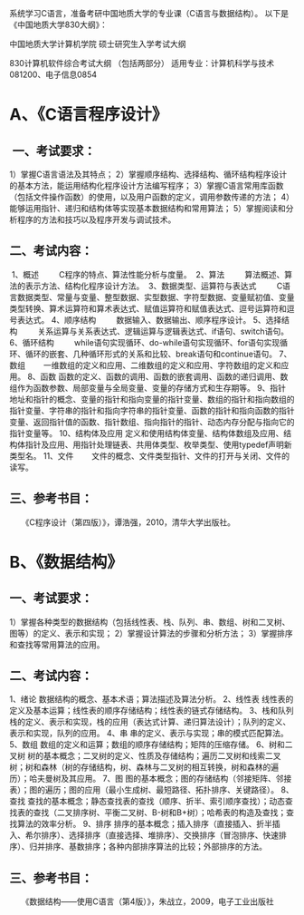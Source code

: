系统学习C语言，准备考研中国地质大学的专业课（C语言与数据结构）。
以下是《中国地质大学830大纲》：

中国地质大学计算机学院
硕士研究生入学考试大纲

830计算机软件综合考试大纲
（包括两部分）
适用专业：计算机科学与技术081200、电子信息0854
# A、《C语言程序设计》

##  一、考试要求：
1）掌握C语言语法及其特点；
2）掌握顺序结构、选择结构、循环结构程序设计的基本方法，能运用结构化程序设计方法编写程序；
3）掌握C语言常用库函数（包括文件操作函数）的使用，以及用户函数的定义，调用参数传递的方法；
4）能够运用指针、递归和结构体等实现基本数据结构和常用算法；
5）掌握阅读和分析程序的方法和技巧以及程序开发与调试技术。
## 二、考试内容：
 1、概述
 　　C程序的特点、算法性能分析与度量。
 2、算法
 　　算法概述、算法的表示方法、结构化程序设计方法。
 3、数据类型、运算符与表达式
 　　C语言数据类型、常量与变量、整型数据、实型数据、字符型数据、变量赋初值、变量类型转换、算术运算符和算术表达式、赋值运算符和赋值表达式、逗号运算符和逗号表达式。
4、顺序结构
 　　数据输入、数据输出、顺序程序设计。
5、选择结构
 　　关系运算与关系表达式、逻辑运算与逻辑表达式、if语句、switch语句。
6、循环结构
 　　while语句实现循环、do-while语句实现循环、for语句实现循环、循环的嵌套、几种循环形式的关系和比较、break语句和continue语句。
7、数组
　　一维数组的定义和应用、二维数组的定义和应用、字符数组的定义和应用。
8、函数
函数的定义、函数的调用、函数的嵌套调用、函数的递归调用、数组作为函数参数、局部变量与全局变量、变量的存储方式和生存期等。
9、指针
地址和指针的概念、变量的指针和指向变量的指针变量、数组的指针和指向数组的指针变量、字符串的指针和指向字符串的指针变量、函数的指针和指向函数的指针变量、返回指针值的函数、指针数组、指向指针的指针、动态内存分配与指向它的指针变量等。
10、结构体及应用
    定义和使用结构体变量、结构体数组及应用、结构体指针及应用、用指针处理链表、共用体类型、枚举类型、使用typedef声明新类型名。
11、文件
　　文件的概念、文件类型指针、文件的打开与关闭、文件的读写。
## 三、参考书目：
　　《C程序设计（第四版）》，谭浩强，2010，清华大学出版社。
　　
# B、《数据结构》

## 一、考试要求：
1）掌握各种类型的数据结构（包括线性表、栈、队列、串、数组、树和二叉树、图等）的定义、表示和实现；
2）掌握设计算法的步骤和分析方法；
3）掌握排序和查找等常用算法的应用。
## 二、考试内容：
1、绪论
数据结构的概念、基本术语；算法描述及算法分析。
2、线性表
线性表的定义及基本运算；线性表的顺序存储结构；线性表的链式存储结构。
3、栈和队列
栈的定义、表示和实现，栈的应用（表达式计算、递归算法设计）；队列的定义、表示和实现，队列的应用。
4、串
串的定义、表示与实现；串的模式匹配算法。
5、数组
数组的定义和运算；数组的顺序存储结构；矩阵的压缩存储。
6、树和二叉树
树的基本概念；二叉树的定义、性质及存储结构；遍历二叉树和线索二叉树；树和森林（树的存储结构，树、森林与二叉树的相互转换，树和森林的遍历）；哈夫曼树及其应用。
7、图
图的基本概念；图的存储结构（邻接矩阵、邻接表）；图的遍历；图的应用（最小生成树、最短路径、拓扑排序、关键路径）。
8、查找
查找的基本概念；静态查找表的查找（顺序、折半、索引顺序查找）；动态查找表的查找（二叉排序树、平衡二叉树、B-树和B+树）；哈希表的构造及查找；查找算法的效率分析。
9、排序
排序的基本概念；插入排序（直接插入、折半插入、希尔排序）、选择排序（直接选择、堆排序）、交换排序（冒泡排序、快速排序）、归并排序、基数排序；各种内部排序算法的比较；外部排序的方法。
## 三、参考书目：
　　《数据结构——使用C语言（第4版）》，朱战立，2009，电子工业出版社
